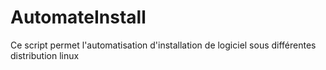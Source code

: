 # AutomateInstall
Ce script permet l'automatisation d'installation de logiciel sous différentes distribution linux
